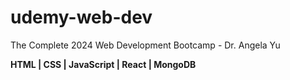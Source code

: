 # udemy-web-dev
<p>The Complete 2024 Web Development Bootcamp - Dr. Angela Yu</p>
<b>HTML | CSS | JavaScript | React | MongoDB<b>
